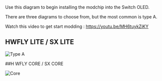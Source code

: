 Use this diagram to begin installing the modchip into the Switch OLED.

There are three diagrams to choose from, but the most common is type A.

Watch this video to get start modding : https://youtu.be/MH6tuykZiKY


## HWFLY LITE / SX LITE

![Type A](https://github.com/sthetix/OLED-DIAGRAM/blob/main/OLED-DIAGRAM-LITE.jpg)

##H WFLY CORE / SX CORE

![Core](https://github.com/sthetix/OLED-DIAGRAM/blob/main/OLED-DIAGRAM-SX-CORE-UPDATED.jpg)

